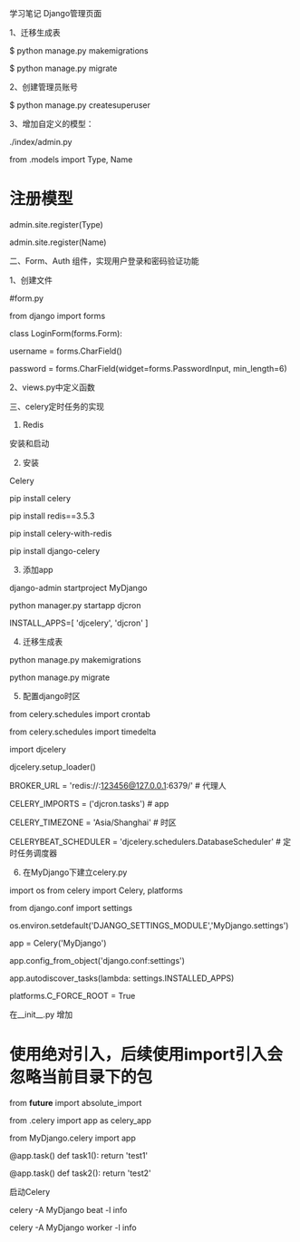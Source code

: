 学习笔记
Django管理页面

1、迁移生成表 

$ python manage.py makemigrations

$ python manage.py migrate

2、创建管理员账号

$ python manage.py createsuperuser

3、增加自定义的模型： 

./index/admin.py

from .models import Type, Name 

# 注册模型 

admin.site.register(Type) 

admin.site.register(Name)

二、Form、Auth 组件，实现用户登录和密码验证功能

1、创建文件

#form.py 

from django import forms 

class LoginForm(forms.Form): 

username = forms.CharField() 

password = forms.CharField(widget=forms.PasswordInput, min_length=6)


2、views.py中定义函数

三、celery定时任务的实现

1. Redis 

安装和启动 

2. 安装

Celery 

pip install celery 

pip install redis==3.5.3

pip install celery-with-redis 

pip install django-celery

3. 添加app

django-admin startproject MyDjango 

python manager.py startapp djcron

INSTALL_APPS=[ 
'djcelery', 
'djcron' 
]

4. 迁移生成表 

python manage.py makemigrations

python manage.py migrate

5. 配置django时区 

from celery.schedules import crontab 

from celery.schedules import timedelta 

import djcelery 

djcelery.setup_loader() 

BROKER_URL = 'redis://:123456@127.0.0.1:6379/'  # 代理人 

CELERY_IMPORTS = ('djcron.tasks')  # app 

CELERY_TIMEZONE = 'Asia/Shanghai' # 时区 

CELERYBEAT_SCHEDULER = 'djcelery.schedulers.DatabaseScheduler' # 定时任务调度器

6. 在MyDjango下建立celery.py 

import os from celery import Celery, platforms 

from django.conf import settings 

os.environ.setdefault('DJANGO_SETTINGS_MODULE','MyDjango.settings') 

app = Celery('MyDjango') 

app.config_from_object('django.conf:settings') 

app.autodiscover_tasks(lambda: settings.INSTALLED_APPS) 

platforms.C_FORCE_ROOT = True

在__init__.py 增加

# 使用绝对引入，后续使用import引入会忽略当前目录下的包 

from __future__ import absolute_import 

from .celery import app as celery_app

from MyDjango.celery import app

@app.task() 
def task1(): 
    return 'test1'

@app.task() 
def task2(): 
    return 'test2'



启动Celery 

celery -A MyDjango beat -l info 

celery -A MyDjango worker -l info

